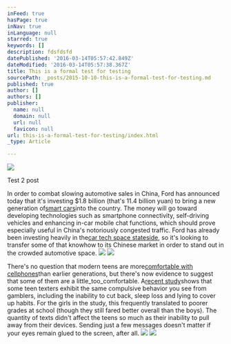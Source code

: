 ```yaml
---
inFeed: true
hasPage: true
inNav: true
inLanguage: null
starred: true
keywords: []
description: fdsfdsfd
datePublished: '2016-03-14T05:57:42.849Z'
dateModified: '2016-03-14T05:57:38.367Z'
title: This is a formal test for testing
sourcePath: _posts/2015-10-10-this-is-a-formal-test-for-testing.md
published: true
author: []
authors: []
publisher:
  name: null
  domain: null
  url: null
  favicon: null
url: this-is-a-formal-test-for-testing/index.html
_type: Article

---
```

![](https://the-grid-user-content.s3-us-west-2.amazonaws.com/c3550ded-6945-421e-a517-36f45a85489a.jpg)

Test 2 post

In order to combat slowing automotive sales in China, Ford has announced today that it's investing $1.8 billion (that's 11.4 billion yuan) to bring a new generation of[smart cars][0]into the country. The money will go toward developing technologies such as smartphone connectivity, self-driving vehicles and enhancing in-car mobile chat functions, which should prove especially useful in China's notoriously congested traffic. Ford has already been investing heavily in the[car tech space stateside][1], so it's looking to transfer some of that knowhow to its Chinese market in order to stand out in the crowded automotive space.  ![](https://the-grid-user-content.s3-us-west-2.amazonaws.com/7fb8a834-1f09-46dd-840a-8379b47358cc.jpg)
![](https://the-grid-user-content.s3-us-west-2.amazonaws.com/aa8784d3-1ec6-438a-b9fc-7f7b137d1875.png)

There's no question that modern teens are more[comfortable with cellphones][2]than earlier generations, but there's now evidence to suggest that some of them are a little_too_comfortable. A[recent study][3]shows that some teen texters exhibit the same compulsive behavior you see from gamblers, including the inability to cut back, sleep loss and lying to cover up habits. For the girls in the study, this frequently translated to poorer grades at school (though they still fared better overall than the boys). The quantity of texts didn't affect the teens so much as their inability to pull away from their devices. Sending just a few messages doesn't matter if your eyes remain glued to the screen, after all.  ![](https://the-grid-user-content.s3-us-west-2.amazonaws.com/54ed7925-341c-48c2-92cd-b476543b7652.jpg)
![](https://the-grid-user-content.s3-us-west-2.amazonaws.com/bc0e8c59-dbf0-44f8-8f39-71b08ca676af.png)

[0]: http://www.engadget.com/2015/06/24/ford-autonomous-driving-3d-printing-smartwatch-app/
[1]: http://www.engadget.com/2015/01/26/ford-silicon-valley-lab/
[2]: http://www.engadget.com/2013/10/30/nielsen-smartphone-usage-teens/
[3]: http://www.apa.org/pubs/journals/releases/ppm-ppm0000100.pdf
